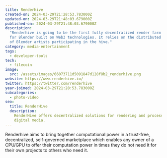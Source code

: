 ```yaml
---
title: Renderhive
created-on: 2024-03-29T21:28:53.783000Z
updated-on: 2024-03-29T21:48:03.679000Z
published-on: 2024-03-29T21:48:03.679000Z
description:
  "Renderhive is going to be the first fully decentralized render farm
  for Blender built on Web3 technologies. It relies on the distributed render power
  of Blender artists participating in the hive."
category: media-entertainment
tags:
  - developer-tools
tech:
  - filecoin
image:
  src: /assets/images/66073711d5091847d128f8b2_renderhive.png
website: https://www.renderhive.io/
twitter: https://twitter.com/renderhive
year-joined: 2024-03-29T21:28:53.783000Z
subcategories:
  - photo-video
seo:
  title: RenderHive
  description:
    RenderHive offers decentralized solutions for rendering and processing
    digital media.
---
```


Renderhive aims to bring together computational power in a trust-free, decentralized, self-governed marketplace which enables any owner of a CPU/GPU to offer their computation power in times they do not need it for their own projects to others who need it.
